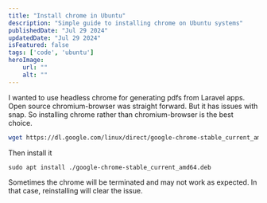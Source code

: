 ```yaml
---
title: "Install chrome in Ubuntu"
description: "Simple guide to installing chrome on Ubuntu systems"
publishedDate: "Jul 29 2024"
updatedDate: "Jul 29 2024"
isFeatured: false
tags: ['code', 'ubuntu']
heroImage:
    url: ""
    alt: ""
---
```


I wanted to use headless chrome for generating pdfs from Laravel apps. Open source chromium-browser was straight forward. But it has issues with snap. So installing chrome rather than chromium-browser is the best choice. 

```bash
wget https://dl.google.com/linux/direct/google-chrome-stable_current_amd64.deb
```

Then install it

```
sudo apt install ./google-chrome-stable_current_amd64.deb
```

Sometimes the chrome will be terminated and may not work as expected. In that case, reinstalling will clear the issue.